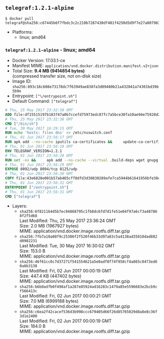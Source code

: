 ## `telegraf:1.2.1-alpine`

```console
$ docker pull telegraf@sha256:c67445b6f7fbdc3c2c210b7287430df401f4250d5d9f7e27a00796303ee59805
```

-	Platforms:
	-	linux; amd64

### `telegraf:1.2.1-alpine` - linux; amd64

-	Docker Version: 17.03.1-ce
-	Manifest MIME: `application/vnd.docker.distribution.manifest.v2+json`
-	Total Size: **9.4 MB (9414854 bytes)**  
	(compressed transfer size, not on-disk size)
-	Image ID: `sha256:893c16c608e73178dc7f63949ae838fa3d09480b21a432041a74301bd39b5b9e`
-	Entrypoint: `["\/entrypoint.sh"]`
-	Default Command: `["telegraf"]`

```dockerfile
# Thu, 25 May 2017 23:32:38 GMT
ADD file:df15515197b183747a0b7ccefd75973edc87fc7a5bce30fa10ae94e75928d25c in / 
# Thu, 25 May 2017 23:32:38 GMT
CMD ["/bin/sh"]
# Tue, 30 May 2017 16:29:15 GMT
RUN echo 'hosts: files dns' >> /etc/nsswitch.conf
# Thu, 01 Jun 2017 23:56:17 GMT
RUN apk add --no-cache iputils ca-certificates &&     update-ca-certificates
# Thu, 01 Jun 2017 23:56:18 GMT
ENV TELEGRAF_VERSION=1.2.1
# Thu, 01 Jun 2017 23:56:28 GMT
RUN set -ex &&     apk add --no-cache --virtual .build-deps wget gnupg tar &&     for key in         05CE15085FC09D18E99EFB22684A14CF2582E0C5 ;     do         gpg --keyserver ha.pool.sks-keyservers.net --recv-keys "$key" ||         gpg --keyserver pgp.mit.edu --recv-keys "$key" ||         gpg --keyserver keyserver.pgp.com --recv-keys "$key" ;     done &&     wget -q https://dl.influxdata.com/telegraf/releases/telegraf-${TELEGRAF_VERSION}-static_linux_amd64.tar.gz.asc &&     wget -q https://dl.influxdata.com/telegraf/releases/telegraf-${TELEGRAF_VERSION}-static_linux_amd64.tar.gz &&     gpg --batch --verify telegraf-${TELEGRAF_VERSION}-static_linux_amd64.tar.gz.asc telegraf-${TELEGRAF_VERSION}-static_linux_amd64.tar.gz &&     mkdir -p /usr/src /etc/telegraf &&     tar -C /usr/src -xzf telegraf-${TELEGRAF_VERSION}-static_linux_amd64.tar.gz &&     mv /usr/src/telegraf*/telegraf.conf /etc/telegraf/ &&     chmod +x /usr/src/telegraf*/* &&     cp -a /usr/src/telegraf*/* /usr/bin/ &&     rm -rf *.tar.gz* /usr/src /root/.gnupg &&     apk del .build-deps
# Thu, 01 Jun 2017 23:56:29 GMT
EXPOSE 8092/udp 8094/tcp 8125/udp
# Thu, 01 Jun 2017 23:56:30 GMT
COPY file:43e6828e001b57ab465cff8dfd3d30830289afe7ca5944b61641956bfe38cd1c in /entrypoint.sh 
# Thu, 01 Jun 2017 23:56:31 GMT
ENTRYPOINT ["/entrypoint.sh"]
# Thu, 01 Jun 2017 23:56:31 GMT
CMD ["telegraf"]
```

-	Layers:
	-	`sha256:6f821164d5b7ec94868795c1fb8dc6fd7d1fe51e04f97a6cf3a487868f2f5d68`  
		Last Modified: Thu, 25 May 2017 23:36:24 GMT  
		Size: 2.0 MB (1967927 bytes)  
		MIME: application/vnd.docker.image.rootfs.diff.tar.gzip
	-	`sha256:7fb7a10a08f9c25306f2f520f46b33d97a83c5a4138ad35810dad882d0982231`  
		Last Modified: Tue, 30 May 2017 16:30:02 GMT  
		Size: 153.0 B  
		MIME: application/vnd.docker.image.rootfs.diff.tar.gzip
	-	`sha256:46f61cc0c7d37271f541554621a5e0adf8f74f958cf4a865c0473ed60a6b3138`  
		Last Modified: Fri, 02 Jun 2017 00:00:19 GMT  
		Size: 447.4 KB (447402 bytes)  
		MIME: application/vnd.docker.image.rootfs.diff.tar.gzip
	-	`sha256:b6b0adfb0f498af1a287e85924ad16283c1479a85e5596683e2bcb9cf566413c`  
		Last Modified: Fri, 02 Jun 2017 00:00:21 GMT  
		Size: 7.0 MB (6999188 bytes)  
		MIME: application/vnd.docker.image.rootfs.diff.tar.gzip
	-	`sha256:c6ea2f42cacef536d3b998ccc679405d66f26d85765029d8a8e8c36f3d1e2400`  
		Last Modified: Fri, 02 Jun 2017 00:00:19 GMT  
		Size: 184.0 B  
		MIME: application/vnd.docker.image.rootfs.diff.tar.gzip
